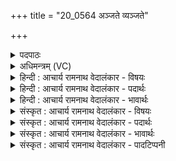 +++
title = "20_0564 अञ्जते व्यञ्जते"

+++
<details><summary>पदपाठः</summary>

अ꣣ञ्ज꣡ते꣢। वि। अ꣣ञ्जते। स꣢म्। अ꣣ञ्जते। क्र꣡तु꣢꣯म्। रि꣣हन्ति। म꣡ध्वा꣢꣯। अ꣣भि꣢। अ꣣ञ्जते। सि꣡न्धोः꣢꣯। उ꣣च्छ्वासे꣢। उ꣣त्। श्वासे꣢। प꣣त꣡य꣢न्तम्। उ꣣क्ष꣡ण꣢म्। हि꣣रण्यपावाः꣢। हि꣣रण्य। पावाः꣢। प꣣शु꣢म्। अ꣣प्सु꣢। गृ꣣भ्णते। ५६४।
</details>

<details><summary>अधिमन्त्रम् (VC)</summary>

- पवमानः सोमः
- गृत्समदः शौनकः
- जगती
- निषादः
- पावमानं काण्डम्
</details>

<details><summary>हिन्दी : आचार्य रामनाथ वेदालंकार - विषयः</summary>

अगले मन्त्र में विद्वानों का कर्म वर्णित है ॥
</details>

<details><summary>हिन्दी : आचार्य रामनाथ वेदालंकार - पदार्थः</summary>

पदार्थान्वयभाषाः -  उपासक लोग (क्रतुम्) कर्मवान् और प्रज्ञावान् परमात्मारूप सोम को (अञ्जते) अपने अन्दर व्यक्त करते हैं, (व्यञ्जते) विविध रूपों में व्यक्त करते हैं, (समञ्जते) उसके साथ संगम करते हैं, (रिहन्ति) उसका आस्वादन करते हैं, अर्थात् उससे प्राप्त आनन्दरस का पान करते हैं, (मध्वा) मधुर श्रद्धारस से (अभ्यञ्जते) उसे मानो लिप्त कर देते हैं। (सिन्धोः) आनन्दसागर के (उच्छ्वासे) तरङ्ग-समूह में (पतयन्तम्) मानो झूला झूलते हुए, (उक्षणम्) अपने सखाओं को भी आनन्द की लहरों से सींचते हुए (पशुम्) सर्वद्रष्टा तथा सबको दृष्टि प्रदान करनेवाले परमेश्वर को (हिरण्यपावाः) ज्योति, सत्य और आनन्दामृत से स्वयं को पवित्र करनेवाले वे विद्वान् जन (अप्सु) अपने प्राणों में (गृभ्णते) ग्रहण कर लेते हैं ॥११॥ इस मन्त्र में ‘ञ्जते’ इस अर्थहीन शब्दांश की अनेक बार आवृत्ति होने से यमकालङ्कार है। अञ्जते, व्यञ्जते, समञ्जते, रिहन्ति, अभ्यञ्जते, गृभ्णते इन अनेक क्रियाओं का एक कारक से योग होने के कारण दीपक अलङ्कार है। ‘समुद्र के उच्छ्वास में उड़ते हुए बैल को जलों में गोता लगवाते हैं, और चिकना करते हैं’ इस वाच्यार्थ के भी प्रतीत होने से प्रहेलिकालङ्कार भी है। ‘अभ्यञ्जते (मानो लिप्त करते हैं) पतयन्तम् (मानो झूला झूलते हुए) में गम्योत्प्रेक्षा है। समुद्र अचेतन होने से उच्छ्वास नहीं छोड़ता अतः उच्छ्वास की तरङ्गसमूह में लक्षणा है, तरङ्गों का ऊर्ध्वगमन व्यङ्ग्य है ॥११॥
</details>

<details><summary>हिन्दी : आचार्य रामनाथ वेदालंकार - भावार्थः</summary>

भावार्थभाषाः -  परमेश्वर के उपासक योगी जन उसे हृदय में अभिव्यक्त करके भक्तिरस से मानो स्नान कराकर जब अपने प्राणों का अङ्ग बना लेते हैं, तभी उनकी उपासना सफल होती है ॥११॥
</details>

<details><summary>संस्कृत : आचार्य रामनाथ वेदालंकार - विषयः</summary>

अथ विदुषां कर्म वर्णयति।
</details>

<details><summary>संस्कृत : आचार्य रामनाथ वेदालंकार - पदार्थः</summary>

पदार्थान्वयभाषाः -  उपासकाः जनाः (क्रतुम्) क्रतुमन्तं कर्मवन्तं प्रज्ञावन्तं च परमात्मसोमम्। अत्र मत्वर्थीयस्य लुक्। (अञ्जते) स्वात्मनि व्यक्तीकुर्वन्ति, (व्यञ्जते) विविधरूपेषु व्यक्तीकुर्वन्ति, (समञ्जते) तेन सह संमिलन्ति, तम् (रिहन्ति) लिहन्ति, तत आगतम् आनन्दरसमास्वादयन्तीत्यर्थः, (मध्वा) मधुरेण श्रद्धारसेन तम् (अभ्यञ्जते) लिम्पन्तीव। (सिन्धोः) आनन्दसागरस्य (उच्छ्वासे) तरङ्गनिचये (पतयन्तम्) दोलारोहणमिव कुर्वाणम् (उक्षणम्) स्वसखीनपि आनन्दतरङ्गैः सिञ्चन्तम् (पशुम्) द्रष्टारं दर्शयितारं च तं परमेश्वरम्। पशुः पश्यतेः। निरु० ३।१६। (हिरण्यपावाः) हिरण्येन ज्योतिषा सत्येन आनन्दामृतेन च स्वात्मानं पुनन्ति ये ते विद्वांसो जनाः। ज्योतिर्हि हिरण्यम्। श० ४।३।४।२१। सत्यं वै हिरण्यम्। गो० उ० ३।१७। अमृतं वै हिरण्यम्। श० ९।४।४।५। (अप्सु) स्वकीयेषु प्राणेषु। प्राणा वा आपः। तै० ३।२।५।२। (गृभ्णते) गृह्णते। अत्र ग्रह धातोः ‘हृग्रहोर्भश्छन्दसि। अ० ३।१।८४, वा०’ इत्यनेन हस्य भः ॥११॥ ‘ञ्जते’ इति निरर्थकानां सर्वेषां बहुकृत्व आवर्तनात् यमकालङ्कारः। ‘अञ्जते, व्यञ्जते, समञ्जते, रिहन्ति, अभ्यञ्जते, गृभ्णते’ इत्येनकक्रियाणामेककारकसम्बन्धाद् दीपकालङ्कारः। समुद्रस्योच्छ्वासे उड्डीयमानं बलीवर्दं पशुम् उदकेषु गृह्णन्ति चिक्कणीकुर्वन्ति चेत्याद्यर्थस्याप्यभिधानात् प्रहेलिकालङ्कारोऽपि। ‘अभ्यञ्जते लिम्पन्तीव’, ‘पतयन्तं दोलारोहणमिव कुर्वाणम्’ इत्युभयत्र गम्योत्प्रेक्षा। सिन्धोः उच्छ्वासो न भवितुमर्हतीति तस्य तरङ्गनिचये लक्षणा, तरङ्गाणामूर्ध्वगामित्वं व्यङ्ग्यम् ॥११॥
</details>

<details><summary>संस्कृत : आचार्य रामनाथ वेदालंकार - भावार्थः</summary>

भावार्थभाषाः -  परमेश्वरस्योपासका योगिनस्तं हृदयेऽभिव्यज्य स्वभक्तिरसेन स्नपयित्वा स्वकीयानां प्राणानामङ्गतां यदा नयन्ति तदैव तेषामुपासना सफला ॥११॥
</details>

<details><summary>संस्कृत : आचार्य रामनाथ वेदालंकार - पादटिप्पनी</summary>

टिप्पणी:   १. ऋ० ९।८६।४३ ‘मधुनाभ्यञ्जते’ इति ‘पशुमासु’ इति च पाठः। अथ० १८।३।१८, ऋषिः अथर्वा, देवता यमः, पाठः ऋग्वेदवत्। साम० १६१४।
</details>